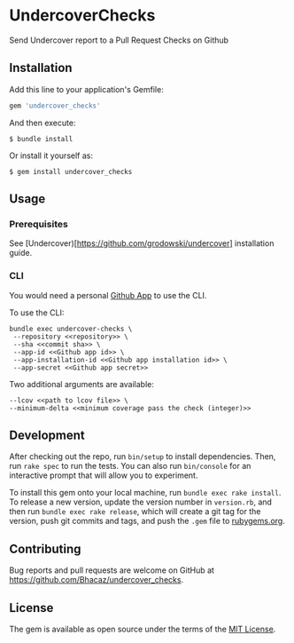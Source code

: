 # UndercoverChecks

Send Undercover report to a Pull Request Checks on Github

## Installation

Add this line to your application's Gemfile:

```ruby
gem 'undercover_checks'
```

And then execute:

    $ bundle install

Or install it yourself as:

    $ gem install undercover_checks

## Usage

### Prerequisites

See [Undercover)[https://github.com/grodowski/undercover] installation guide.

### CLI

You would need a personal [Github App](https://docs.github.com/en/developers/apps) to use the CLI.

To use the CLI:

```shell
bundle exec undercover-checks \
 --repository <<repository>> \
 --sha <<commit sha>> \
 --app-id <<Github app id>> \
 --app-installation-id <<Github app installation id>> \
 --app-secret <<Github app secret>>
```

Two additional arguments are available:

```shell
--lcov <<path to lcov file>> \
--minimum-delta <<minimum coverage pass the check (integer)>>
```

## Development

After checking out the repo, run `bin/setup` to install dependencies. Then, run `rake spec` to run the tests. You can also run `bin/console` for an interactive prompt that will allow you to experiment.

To install this gem onto your local machine, run `bundle exec rake install`. To release a new version, update the version number in `version.rb`, and then run `bundle exec rake release`, which will create a git tag for the version, push git commits and tags, and push the `.gem` file to [rubygems.org](https://rubygems.org).

## Contributing

Bug reports and pull requests are welcome on GitHub at https://github.com/Bhacaz/undercover_checks.

## License

The gem is available as open source under the terms of the [MIT License](https://opensource.org/licenses/MIT).
